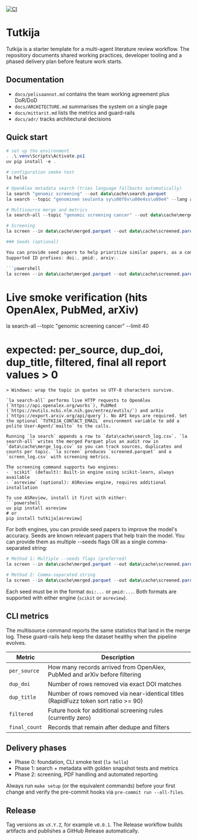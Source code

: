 [![CI](https://github.com/janne190/tutkija/actions/workflows/ci.yml/badge.svg)](https://github.com/janne190/tutkija/actions/workflows/ci.yml)

# Tutkija

Tutkija is a starter template for a multi-agent literature review workflow. The repository documents shared working practices, developer tooling and a phased delivery plan before feature work starts.

## Documentation
- `docs/pelisaannot.md` contains the team working agreement plus DoR/DoD
- `docs/ARCHITECTURE.md` summarises the system on a single page
- `docs/mittarit.md` lists the metrics and guard-rails
- `docs/adr/` tracks architectural decisions

## Quick start
```powershell
# set up the environment
. .\.venv\Scripts\Activate.ps1
uv pip install -e .

# configuration smoke test
la hello

# OpenAlex metadata search (tries language fallbacks automatically)
la search "genomic screening" --out data\cache\search.parquet
la search --topic "genominen seulonta sy\u00f6v\u00e4ss\u00e4" --lang auto --out data\cache\search.parquet

# Multisource merge and metrics
la search-all --topic "genomic screening cancer" --out data\cache\merged.parquet --save-single

# Screening
la screen --in data\cache\merged.parquet --out data\cache\screened.parquet --recall 0.9 --engine scikit

### Seeds (optional)

You can provide seed papers to help prioritize similar papers, as a comma-separated string.
Supported ID prefixes: doi:, pmid:, arxiv:.

```powershell
la screen --in data\cache\merged.parquet --out data\cache\screened.parquet --recall 0.9 --seeds "doi:10.1038/xxxx,pmid:123456,arxiv:2101.01234"
```

# Live smoke verification (hits OpenAlex, PubMed, arXiv)
la search-all --topic "genomic screening cancer" --limit 40
# expected: per_source, dup_doi, dup_title, filtered, final all report values > 0
```
> Windows: wrap the topic in quotes so UTF-8 characters survive.

`la search-all` performs live HTTP requests to OpenAlex (`https://api.openalex.org/works`), PubMed (`https://eutils.ncbi.nlm.nih.gov/entrez/eutils/`) and arXiv (`https://export.arxiv.org/api/query`). No API keys are required. Set the optional `TUTKIJA_CONTACT_EMAIL` environment variable to add a polite User-Agent/`mailto` to the calls.

Running `la search` appends a row to `data\cache\search_log.csv`. `la search-all` writes the merged Parquet plus an audit row in `data\cache\merge_log.csv` so you can track sources, duplicates and counts per topic. `la screen` produces `screened.parquet` and a `screen_log.csv` with screening metrics.

The screening command supports two engines:
- `scikit` (default): Built-in engine using scikit-learn, always available
- `asreview` (optional): ASReview engine, requires additional installation

To use ASReview, install it first with either:
```powershell
uv pip install asreview
# or
pip install tutkija[asreview]
```

For both engines, you can provide seed papers to improve the model's accuracy. Seeds are known relevant papers that help train the model. You can provide them as multiple --seeds flags OR as a single comma-separated string:

```powershell
# Method 1: Multiple --seeds flags (preferred)
la screen --in data\cache\merged.parquet --out data\cache\screened.parquet --seeds "doi:10.1234/xyz" --seeds "pmid:56789"

# Method 2: Comma-separated string
la screen --in data\cache\merged.parquet --out data\cache\screened.parquet --seeds "doi:10.1234/xyz,pmid:56789"
```

Each seed must be in the format `doi:...` or `pmid:...`. Both formats are supported with either engine (`scikit` or `asreview`).

## CLI metrics
The multisource command reports the same statistics that land in the merge log. These guard-rails help keep the dataset healthy when the pipeline evolves.

| Metric | Description |
| --- | --- |
| `per_source` | How many records arrived from OpenAlex, PubMed and arXiv before filtering |
| `dup_doi` | Number of rows removed via exact DOI matches |
| `dup_title` | Number of rows removed via near-identical titles (RapidFuzz token sort ratio \>= 90) |
| `filtered` | Future hook for additional screening rules (currently zero) |
| `final_count` | Records that remain after dedupe and filters |

## Delivery phases
- Phase 0: foundation, CLI smoke test (`la hello`)
- Phase 1: search + metadata with golden snapshot tests and metrics
- Phase 2: screening, PDF handling and automated reporting

Always run `make setup` (or the equivalent commands) before your first change and verify the pre-commit hooks via `pre-commit run --all-files`.

## Release
Tag versions as `vX.Y.Z`, for example `v0.0.1`. The Release workflow builds artifacts and publishes a GitHub Release automatically.
